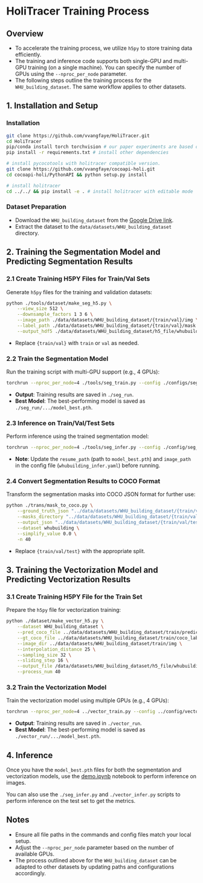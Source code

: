 # HoliTracer Training Process

## Overview
- To accelerate the training process, we utilize `h5py` to store training data efficiently.
- The training and inference code supports both single-GPU and multi-GPU training (on a single machine). You can specify the number of GPUs using the `--nproc_per_node` parameter.
- The following steps outline the training process for the `WHU_building_dataset`. The same workflow applies to other datasets.


## 1. Installation and Setup
### Installation
```bash
git clone https://github.com/vvangfaye/HoliTracer.git
cd HoliTracer
pip/conda install torch torchvision # our paper experiments are based on pytorch 2.5.1
pip install -r requirements.txt # install other dependencies

# install pycocotools with holitracer compatible version.
git clone https://github.com/vvangfaye/cocoapi-holi.git 
cd cocoapi-holi/PythonAPI && python setup.py install

# install holitracer
cd ../../ && pip install -e . # install holitracer with editable mode
```
### Dataset Preparation
- Download the `WHU_building_dataset` from the [Google Drive link](https://drive.google.com/drive/folders/1GQ0EnrZh0RRgiSAeELMOf1pAXQCl5qT4?usp=sharing).
- Extract the dataset to the `data/datasets/WHU_building_dataset` directory.

## 2. Training the Segmentation Model and Predicting Segmentation Results

### 2.1 Create Training H5PY Files for Train/Val Sets
Generate `h5py` files for the training and validation datasets:
```bash
python ./tools/dataset/make_seg_h5.py \
    --view_size 512 \
    --downsample_factors 1 3 6 \
    --image_path ./data/datasets/WHU_building_dataset/{train/val}/img \
    --label_path ./data/datasets/WHU_building_dataset/{train/val}/mask \
    --output_hdf5 ./data/datasets/WHU_building_dataset/h5_file/whubuilding_seg_{train/val}.h5
```
- Replace `{train/val}` with `train` or `val` as needed.

### 2.2 Train the Segmentation Model
Run the training script with multi-GPU support (e.g., 4 GPUs):
```bash
torchrun --nproc_per_node=4 ./tools/seg_train.py --config ./configs/seg_config/whubuilding_train.yaml
```
- **Output**: Training results are saved in `./seg_run`.
- **Best Model**: The best-performing model is saved as `./seg_run/.../model_best.pth`.

### 2.3 Inference on Train/Val/Test Sets
Perform inference using the trained segmentation model:
```bash
torchrun --nproc_per_node=4 ./tools/seg_infer.py --config ./config/seg_config/whubuilding_infer.yaml
```
- **Note**: Update the `resume_path` (path to `model_best.pth`) and `image_path` in the config file (`whubuilding_infer.yaml`) before running.

### 2.4 Convert Segmentation Results to COCO Format
Transform the segmentation masks into COCO JSON format for further use:
```bash
python ./trans/mask_to_coco.py \
    --ground_truth_json "../data/datasets/WHU_building_dataset/{train/val/test}/coco_label_with_inter.json" \
    --masks_directory "../data/datasets/WHU_building_dataset/{train/val/test}/predict/holitracer/seg/" \
    --output_json "../data/datasets/WHU_building_dataset/{train/val/test}/predict/holitracer/holitracer.json" \
    --dataset whubuilding \
    --simplify_value 0.0 \
    -n 40
```
- Replace `{train/val/test}` with the appropriate split.

## 3. Training the Vectorization Model and Predicting Vectorization Results

### 3.1 Create Training H5PY File for the Train Set
Prepare the `h5py` file for vectorization training:
```bash
python ./dataset/make_vector_h5.py \
    --dataset WHU_building_dataset \
    --pred_coco_file ../data/datasets/WHU_building_dataset/train/predict/holitracer/holitracer.json \
    --gt_coco_file ../data/datasets/WHU_building_dataset/train/coco_label_with_inter.json \
    --image_dir ../data/datasets/WHU_building_dataset/train/img \
    --interpolation_distance 25 \
    --sampling_size 32 \
    --sliding_step 16 \
    --output_file /data/datasets/WHU_building_dataset/h5_file/whubuilding_vector_train.h5 \
    --process_num 40
```

### 3.2 Train the Vectorization Model
Train the vectorization model using multiple GPUs (e.g., 4 GPUs):
```bash
torchrun --nproc_per_node=4 ../vector_train.py --config ../config/vector_config/whubuilding_train.yaml
```
- **Output**: Training results are saved in `./vector_run`.
- **Best Model**: The best-performing model is saved as `./vector_run/.../model_best.pth`.

## 4. Inference
Once you have the `model_best.pth` files for both the segmentation and vectorization models, use the [demo.ipynb](../demo.ipynb) notebook to perform inference on images.

You can also use the `./seg_infer.py` and `./vector_infer.py` scripts to perform inference on the test set to get the metrics.

## Notes
- Ensure all file paths in the commands and config files match your local setup.
- Adjust the `--nproc_per_node` parameter based on the number of available GPUs.
- The process outlined above for the `WHU_building_dataset` can be adapted to other datasets by updating paths and configurations accordingly.